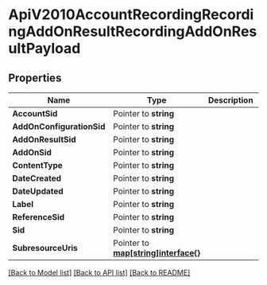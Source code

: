 # ApiV2010AccountRecordingRecordingAddOnResultRecordingAddOnResultPayload

## Properties

Name | Type | Description | Notes
------------ | ------------- | ------------- | -------------
**AccountSid** | Pointer to **string** |  | [optional] 
**AddOnConfigurationSid** | Pointer to **string** |  | [optional] 
**AddOnResultSid** | Pointer to **string** |  | [optional] 
**AddOnSid** | Pointer to **string** |  | [optional] 
**ContentType** | Pointer to **string** |  | [optional] 
**DateCreated** | Pointer to **string** |  | [optional] 
**DateUpdated** | Pointer to **string** |  | [optional] 
**Label** | Pointer to **string** |  | [optional] 
**ReferenceSid** | Pointer to **string** |  | [optional] 
**Sid** | Pointer to **string** |  | [optional] 
**SubresourceUris** | Pointer to [**map[string]interface{}**](.md) |  | [optional] 

[[Back to Model list]](../README.md#documentation-for-models) [[Back to API list]](../README.md#documentation-for-api-endpoints) [[Back to README]](../README.md)



